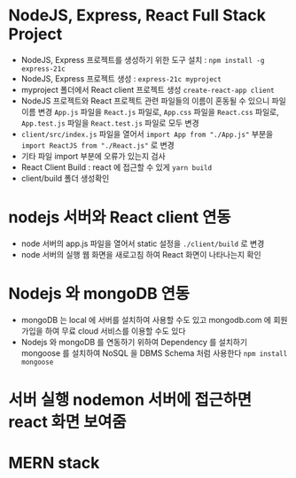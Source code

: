 # NodeJS, Express, React Full Stack Project
* NodeJS, Express 프로젝트를 생성하기 위한 도구 설치 : ```npm install -g express-21c```
* NodeJS, Express 프로젝트 생성 : ```express-21c myproject```
* myproject 폴더에서 React client 프로젝트 생성 ```create-react-app client```
* NodeJS 프로젝트와 React 프로젝트 관련 파일들의 이름이 혼동될 수 있으니 파일 이름 변경 ```App.js``` 파일을  ```React.js``` 파일로,
```App.css``` 파일을 ```React.css``` 파일로, ```App.test.js``` 파일을 ```React.test.js``` 파일로 모두 변경
* ```client/src/index.js``` 파일을 열어서 ```import App from "./App.js"``` 부분을 ```import ReactJS from "./React.js"``` 로 변경
* 기타 파일 import 부분에 오류가 있는지 검사
* React Client Build : react 에 접근할 수 있게 ```yarn build``` 
* client/build 폴더 생성확인

# nodejs 서버와 React client 연동
* node 서버의 app.js 파일을 열어서 static 설정을 ```./client/build``` 로 변경
* node 서버의 실행 웹 화면을 새로고침 하여 React 화면이 나타나는지 확인

# Nodejs 와 mongoDB 연동
* mongoDB 는 local 에 서버를 설치하여 사용할 수도 있고 mongodb.com 에 회원가입을 하여 무료 cloud 서비스를 이용할 수도 있다
* Nodejs 와 mongoDB 를 연동하기 위하여 Dependency 를 설치하기 mongoose 를 설치하여 NoSQL 을 DBMS Schema 처럼 사용한다
```npm install mongoose```

# 서버 실행 nodemon 서버에 접근하면 react 화면 보여줌

# MERN stack